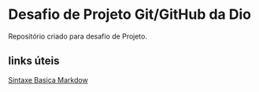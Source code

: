 # Desafio de Projeto Git/GitHub da Dio
Repositório criado para desafio de Projeto.


## links úteis
[Sintaxe Basica Markdow](https://www.markdownguide.org/basic-syntax/)
